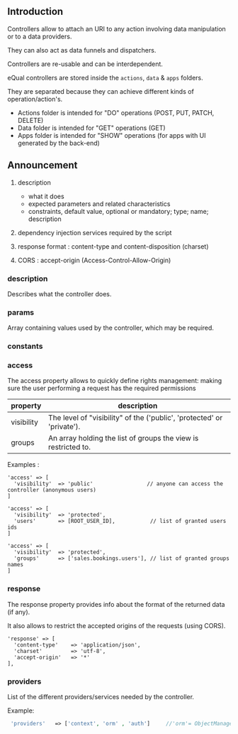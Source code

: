 ## Introduction

Controllers allow to attach an URI to any action  involving data manipulation or to a data providers.

They can also act as data funnels and dispatchers.

Controllers are re-usable and can be interdependent.

eQual controllers are stored inside the `actions`, `data` & `apps` folders. 

They are separated because they can achieve different kinds of operation/action's.

- Actions folder is intended for "DO" operations (POST, PUT, PATCH, DELETE)
- Data folder is intended for "GET" operations (GET)
- Apps folder is intended for "SHOW" operations (for apps with UI generated by the back-end)



## Announcement

1) description
    * what it does
    * expected parameters and related characteristics
    * constraints, default value, optional or mandatory; type; name; description

2) dependency injection services required by the script
3) response format : content-type and content-disposition (charset)

4) CORS : accept-origin (Access-Control-Allow-Origin)

### description

Describes what the controller does.

### params

Array containing values used by the controller, which may be required.

### constants

### access

The access property allows to quickly define rights management: making sure the user performing a request has the required permissions


| property   | description                                                  |
| ---------- | ------------------------------------------------------------ |
| visibility | The level of "visibility" of the ('public', 'protected' or 'private'). |
| groups     | An array holding the list of groups the view is restricted to. |



Examples : 


```
'access' => [
  'visibility'  => 'public'					// anyone can access the controller (anonymous users)
]
```

```
'access' => [
  'visibility'  => 'protected',
  'users'       => [ROOT_USER_ID],           // list of granted users ids  
]
```

```
'access' => [
  'visibility'  => 'protected',
  'groups'      => ['sales.bookings.users'], // list of granted groups names
]
```

### response

The response property provides info about the format of the returned data (if any).

It also allows to restrict the accepted origins of the requests (using CORS).

```
'response' => [
  'content-type'    => 'application/json',
  'charset'         => 'utf-8',
  'accept-origin'   => '*'
],
```

### providers

List of the different providers/services needed by the controller.

Example: 

```php
 'providers'   => ['context', 'orm' , 'auth']     //'orm'= ObjectManager & 'auth'=AuthentificationManager
```